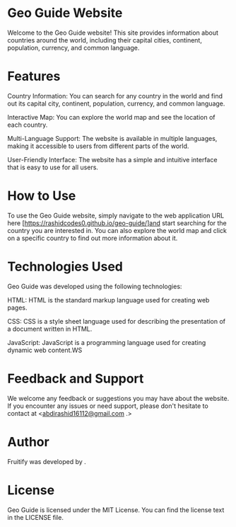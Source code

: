# Geo Guide Website
Welcome to the Geo Guide website! This site provides information about countries around the world, including their capital cities, continent, population, currency, and common language.

# Features
Country Information: You can search for any country in the world and find out its capital city, continent, population, currency, and common language.

Interactive Map: You can explore the world map and see the location of each country.

Multi-Language Support: The website is available in multiple languages, making it accessible to users from different parts of the world.

User-Friendly Interface: The website has a simple and intuitive interface that is easy to use for all users.

# How to Use
To use the Geo Guide website, simply navigate to the web application URL here [https://rashidcodes0.github.io/geo-guide/]and start searching for the country you are interested in. You can also explore the world map and click on a specific country to find out more information about it.

# Technologies Used
Geo Guide was developed using the following technologies:

HTML: HTML is the standard markup language used for creating web pages.

CSS: CSS is a style sheet language used for describing the presentation of a document written in HTML.

JavaScript: JavaScript is a programming language used for creating dynamic web content.WS

# Feedback and Support
We welcome any feedback or suggestions you may have about the website. If you encounter any issues or need support, please don't hesitate to contact  at <abdirashid16112@gmail.com .> 

# Author
Fruitify was developed by <Abdirashid Noor>.

# License
Geo Guide is licensed under the MIT License. You can find the license text in the LICENSE file.
